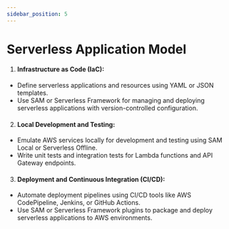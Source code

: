 ```yaml
---
sidebar_position: 5
---
```


# Serverless Application Model

1. #### Infrastructure as Code (IaC):
 -  Define serverless applications and resources using YAML or JSON templates.
 -  Use SAM or Serverless Framework for managing and deploying serverless applications with
version-controlled configuration.
2. #### Local Development and Testing:
 -  Emulate AWS services locally for development and testing using SAM Local or Serverless Offline.
 -  Write unit tests and integration tests for Lambda functions and API Gateway endpoints.
3. #### Deployment and Continuous Integration (CI/CD):
 -  Automate deployment pipelines using CI/CD tools like AWS CodePipeline, Jenkins, or GitHub Actions.
 -  Use SAM or Serverless Framework plugins to package and deploy serverless applications to AWS environments.